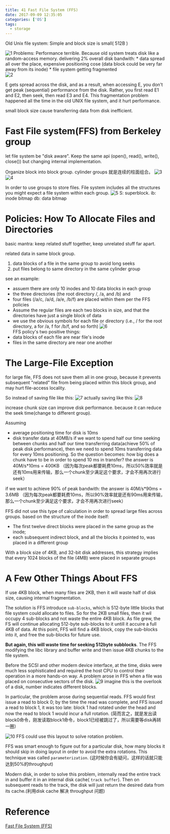 ```yaml
---
title: 41 Fast File System (FFS)
date: 2017-09-09 12:35:05
categories: ['OS']
tags:
  - storage
---
```

Old Unix file system: Simple and block size is small( 512B )

![1](Selection_001.png)
Problems: Performance terrible. Because old system treats disk like a random-access memory. delivering 2% overall disk bandwith:
    * data spread all over the place, expensive positioning cose (data block could be very far away from its inode)
    * file system getting fragmented     
![2](Selection_002.png)

E gets spread across the disk, and as a result, when accessing E, you don’t get peak (sequential) performance from the disk. Rather, you first read E1 and E2, then seek, then read E3 and E4. This fragmentation problem happened all the time in the old UNIX file system, and it hurt performance.

small block size cause transferring data from disk inefficient.

# Fast File system(FFS) from Berkeley group
let file system be "disk aware". Keep the same api (open(), read(), write(), close()) but changing internal implementation.

Organize block into block group. cylinder groups 就是连续的柱面组合。
![3](Selection_003.png)
![4](Selection_004.png)

In order to use groups to store files. File system includes all the structures you might expect a file system within each group.
![5](Selection_005.png)
S: superblock.
ib: inode bitmap
db: data bitmap

# Policies: How To Allocate Files and Directories
basic mantra: keep related stuff together, keep unrelated stuff far apart.

related data in same block group.
1. data blocks of a file in the same group to avoid long seeks
2. put files belong to same directory in the same cylinder group

see an example:
- assuem there are only 10 inodes and 10 data blocks in each group
- the three directories (the root directory /, /a, and /b) and
- four files (/a/c, /a/d, /a/e, /b/f) are placed within them per the FFS policies
- Assume the regular files are each two blocks in size, and that the directories have just a single block of data
- we use the obvious symbols for each file or directory (i.e., / for the root directory, a for /a, f for /b/f, and so forth)
![6](Selection_006.png)    
FFS policy's two positive things:
- data blocks of each file are near file's inode
- files in the same directory are near one another

# The Large-File Exception
for large file, FFS does not save them all in one group, because it prevents subsequent "related" file from being placed within this block group, and may hurt file-access locality.

So instead of saving file like this:
![7](Selection_007.png)
actually saving like this:
![8](Selection_008.png)

increase chunk size can improve disk performance. because it can reduce the seek time(change to different group).

Assuming
- average positioning time for disk is 10ms
- disk transfer data at 40MB/s
if we want to spend half our time seeking between chunks and half our time transferring data(achieve 50% of peak disk performance), then we need to spend 10ms transferring data for every 10ms positioning.
So the question becomes: how big does a chunk have to be in order to spend 10 ms in transfer?
    the answer is 40M/s*10ms = 400KB （因为每次peak都要耗费10ms，所以50%效率就是还有10ms用来传输，那么一个chunk至少满足这个要求，才会不用再次进行seek）

if we want to achieve 90% of peak bandwith:
    the answer is 40M/s*90ms = 3.6MB （因为每次peak都要耗费10ms，所以90%效率就是还有90ms用来传输，那么一个chunk至少满足这个要求，才会不用再次进行seek）

FFS did not use this type of calculation in order to spread large files across groups. based on the structure of the inode itself:
- The first twelve direct blocks were placed in the same group as the inode;
- each subsequent indirect block, and all the blocks it pointed to, was placed in a different group

With a block size of 4KB, and 32-bit disk addresses, this strategy implies that every 1024 blocks of the file (4MB) were placed in separate groups

# A Few Other Things About FFS
If use 4KB block, when many files are 2KB, then it will waste half of disk size, causing internal fragmentation.

The solution is FFS introduce `sub-blocks`, which is 512-byte little blocks that file system could allocate to files. So for the 2KB small files, then it wil occupy 4 sub-blocks and not waste the entire 4KB block. As file grew, the FS will continue allocating 512-byte sub-blocks to it untill it accuire a full 4KB of data. At this point, FFS will find a 4KB block, copy the sub-blocks into it, and free the sub-blocks for future use.

**But again, this will waste time for seeking 512byte subblocks**. The FFS modifying the libc library and buffer write and then issue 4KB chunks to the file system.

Before the SCSI and other modern device interface, at the time, disks were much less sophisticated and required the host CPU to control their operation in a more hands-on way. A problem arose in FFS when a file was placed on consecutive sectors of the disk.
![9](Selection_009.png)
 imagine this is the overlook of a disk, number indicates different blocks.

In particular, the problem arose during sequential reads. FFS would first issue a read to block 0; by the time the read was complete, and FFS issued a read to block 1, it was too late: block 1 had rotated under the head and now the read to block 1 would incur a full rotation. (简而言之，就是发出读block0命令，刚发读取block1命令，block1已经被跳过了，所以需要等disk再转一圈）

![10](Selection_010.png)
 FFS could use this layout to solve rotation problem.

FFS was smart enough to figure out for a particular disk, how many blocks it should skip in doing layout in order to avoid the extra rotations. This technique was called `parameterization`. (这时候你会有疑问，这样的话就只能达到50%的throughput)

Modern disk, in order to solve this problem, internally read the entire track in and buffer it in an internal disk cache( `track buffer`). Then
 on subsequent reads to the track, the disk will just return the desired data from its cache.(利用disk cache 解决 throughput 问题)

# Reference
[Fast File System (FFS)](http://pages.cs.wisc.edu/~remzi/OSTEP/file-ffs.pdf)
